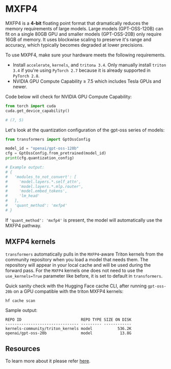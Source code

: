 <!--Copyright 2025 The HuggingFace Team. All rights reserved.

Licensed under the Apache License, Version 2.0 (the "License"); you may not use this file except in compliance with
the License. You may obtain a copy of the License at

http://www.apache.org/licenses/LICENSE-2.0

Unless required by applicable law or agreed to in writing, software distributed under the License is distributed on
an "AS IS" BASIS, WITHOUT WARRANTIES OR CONDITIONS OF ANY KIND, either express or implied. See the License for the
specific language governing permissions and limitations under the License.

⚠️ Note that this file is in Markdown but contain specific syntax for our doc-builder (similar to MDX) that may not be
rendered properly in your Markdown viewer.

-->

# MXFP4

MXFP4 is a **4-bit** floating point format that dramatically reduces the memory requirements of large models. Large models (GPT-OSS-120B) can fit on a single 80GB GPU and smaller models (GPT-OSS-20B) only require 16GB of memory. It uses blockwise scaling to preserve it's range and accuracy, which typically becomes degraded at lower precisions.

To use MXPF4, make sure your hardware meets the following requirements.

- Install `accelerate`, `kernels`, and `triton≥ 3.4`. Only manually install `triton 3.4` if you're using `PyTorch 2.7` because it is already supported in `PyTorch 2.8`.
- NVIDIA GPU Compute Capability ≥ 7.5 which includes Tesla GPUs and newer.

Code below will check for NVIDIA GPU Compute Capability:

```python
from torch import cuda
cuda.get_device_capability()

# (7, 5)
```

Let's look at the quantization configuration of the gpt-oss series of models:

```py
from transformers import GptOssConfig

model_id = "openai/gpt-oss-120b"
cfg = GptOssConfig.from_pretrained(model_id)
print(cfg.quantization_config)

# Example output:
# {
#   'modules_to_not_convert': [
#     'model.layers.*.self_attn',
#     'model.layers.*.mlp.router',
#     'model.embed_tokens',
#     'lm_head'
#   ],
#   'quant_method': 'mxfp4'
# }
```

If `'quant_method': 'mxfp4'` is present, the model will automatically use the MXFP4 pathway.

## MXFP4 kernels

`transformers` automatically pulls in the `MXFP4`-aware Triton kernels from the community repository when you load a model that needs them. The repository will appear in your local cache and will be used during the forward pass. For the `MXFP4` kernels one does not need to use the `use_kernels=True` parameter like before, it is set to default in `transformers`.

Quick sanity check with the Hugging Face cache CLI,  after running `gpt-oss-20b` on a GPU compatible with the triton MXFP4 kernels:

```shell
hf cache scan
```

Sample output:

```shell
REPO ID                          REPO TYPE SIZE ON DISK
-------------------------------- --------- ------------
kernels-community/triton_kernels model           536.2K
openai/gpt-oss-20b               model            13.8G
```

## Resources

To learn more about it please refer [here](https://huggingface.co/blog/faster-transformers#mxfp4-quantization).
